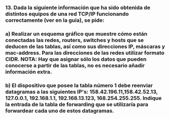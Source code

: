 ### 13. Dada la siguiente información que ha sido obtenida de distintos equipos de una red TCP/IP funcionando correctamente (ver en la guía), se pide:

### a) Realizar un esquema gráfico que muestre cómo están conectadas las redes, routers, switches y hosts que se deducen de las tablas, así como sus direcciones IP, máscaras y mac-address. Para las direcciones de las redes utilizar formato CIDR. NOTA: Hay que asignar sólo los datos que pueden conocerse a partir de las tablas, no es necesario añadir información extra.

### b) El dispositivo que posee la tabla número 1 debe reenviar datagramas a las siguientes IP's: 158.42.196.11,158.42.52.13, 127.0.0.1, 192.168.1.1, 192.168.13.123, 168.254.255.255. Indique la entrada de la tabla de forwarding que se utilizaría para forwardear cada uno de estos datagramas.

